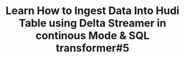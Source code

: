 ---
title: "Learn How to Ingest Data Into Hudi Table using Delta Streamer in continous Mode & SQL transformer#5"
last_modified_at: 2023-12-20T16:54:38.964863-07:00
authors:
- name: Soumil Shah
category: blog
image: /assets/images/video_blogs/2023-11-23-Learn-How-to-Ingest-Data-Into-Hudi-Table-using-DeltaStreamer-in-continous-Mode-and-SQL-transformer-5.png
navigate: "https://www.youtube.com/watch?v=QVTSKf24heU"
tags:
- guide
- beginner
- deltastreamer
- hudi streamer
- apache hudi
- sql transformer
- transformers
---